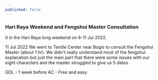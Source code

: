 ```yaml
---
published: false
---
```

### Hari Raya Weekend and Fengshui Master Consultation

It is the Hari Raya long weekend on 8-11 Jul 2022. 

11 Jul 2022
We went to Textile Center near Bugis to consult the Fengshui Master (about 1 hr). We didn't really understand most of the fengshui explanation but just the main part that there were some issues with our eight characters and the master struggled to give us 5 dates.

GDL - 1 week before
AC - Free and easy
